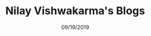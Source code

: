 ---
title: Nilay Vishwakarma's Blogs
description: Blogs by Nilay Vishwakarma
date: 09/19/2019
image: https://miro.medium.com/max/1200/1*5YnaGQGUna24GZvcaFAfrQ.png
style: blogs
options: none
---